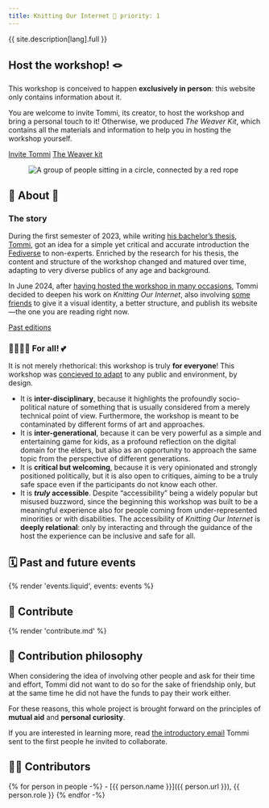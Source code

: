 ```yaml
---
title: Knitting Our Internet 🧶 priority: 1
---
```


{{ site.description[lang].full }}

<article class='yellow box'>
	<h2 id='host' class='center'>Host the workshop! 🪢</h2>
	<p>This workshop is conceived to happen <strong>exclusively in person</strong>: this website only contains information about it.</p>
	<p>You are welcome to invite Tommi, its creator, to host the workshop and bring a personal touch to it! Otherwise, we produced <cite>The Weaver Kit</cite>, which contains all the materials and information to help you in hosting the workshop yourself.</p>
	<div class='flex'>
		<a class='red button' href='/invite/'>Invite Tommi</a>
		<a class='blue button' href='/knit/'>The Weaver kit</a>
	</div>
</article>

<figure>
	<img src='{{ site.image }}' alt='A group of people sitting in a circle, connected by a red rope'>
</figure>

## 🧐 About 👀

### The story

During the first semester of 2023, while writing [his bachelor’s
thesis](https://tommi.space/csss/ '“Computer Sciences Are Social Sciences”,
Tommaso Marmo’s bachelor’s thesis'), [Tommi](https://tommi.space/ 'The virtual
representation of Tommi’s mind'), got an idea for a simple yet critical and
accurate introduction the [Fediverse](https://en.wikipedia.org/wiki/Fediverse
'Fediverse on Wikipedia') to non-experts. Enriched by the research for his
thesis, the content and structure of the workshop changed and matured over time,
adapting to very diverse publics of any age and background.

In June 2024, after [having hosted the workshop in many occasions](/#events
'past and future occasions when this workshop was and will be hosted'), Tommi
decided to deepen his work on <cite>Knitting Our Internet</cite>, also involving
[some friends](#contributors) to give it a visual identity, a better structure,
and publish its website—the one you are reading right now.

<div class='flex'>
	<a class='yellow button' href='/#events' title='All the occasions when the workshop was hosted'>Past editions</a>
</div>

### 🫱🏼‍🫲🏾 For all! 💕

It is not merely rhethorical: this workshop is truly **for everyone**! This
workshop was [concieved to adapt](/knit/#modularity) to any public and
environment, by design.

- It is **inter-disciplinary**, because it highlights the profoundly
  socio-political nature of something that is usually considered from a merely
  technical point of view. Furthermore, the workshop is meant to be contaminated
  by different forms of art and approaches.
- It is **inter-generational**, because it can be very powerful as a simple and
  entertaining game for kids, as a profound reflection on the digital domain for
  the elders, but also as an opportunity to approach the same topic from the
  perspective of different generations.
- It is **critical but welcoming**, because it is very opinionated and strongly
  positioned politically, but it is also open to critiques, aiming to be a truly
  safe space even if the participants do not know each other.
- It is ***truly* accessible**. Despite “accessibility” being a widely popular
  but misused buzzword, since the beginning this workshop was built to be a
  meaningful experience also for people coming from under-represented minorities
  or with disabilities. The accessibility of <cite>Knitting Our Internet</cite>
  is <strong>deeply relational</strong>: only by interacting and through the
  guidance of the host the experience can be inclusive and safe for all.

## 🗓️ Past and future events

{% render 'events.liquid', events: events %}

## 💝 Contribute

{% render 'contribute.md' %}

## 🤗 Contribution philosophy

When considering the idea of involving other people and ask for their time and
effort, Tommi did not want to do so for the sake of friendship only, but at the
same time he did not have the funds to pay their work either.

For these reasons, this whole project is brought forward on the principles of
**mutual aid** and **personal curiosity**.

If you are interested in learning more, read [the introductory
email](first-email.md) Tommi sent to the first people he invited to collaborate.

## 🙋🏼 Contributors

{% for person in people -%} - [{{ person.name }}]({{ person.url }}), {{
person.role }} {% endfor -%}
